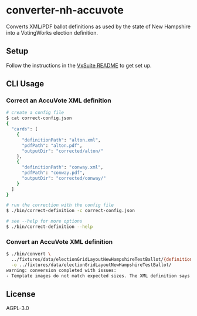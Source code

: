 # converter-nh-accuvote

Converts XML/PDF ballot definitions as used by the state of New Hampshire into a
VotingWorks election definition.

## Setup

Follow the instructions in the [VxSuite README](../../README.md) to get set up.

## CLI Usage

### Correct an AccuVote XML definition

```sh
# create a config file
$ cat correct-config.json
{
  "cards": [
    {
      "definitionPath": "alton.xml",
      "pdfPath": "alton.pdf",
      "outputDir": "corrected/alton/"
    },
    {
      "definitionPath": "conway.xml",
      "pdfPath": "conway.pdf",
      "outputDir": "corrected/conway/"
    }
  ]
}

# run the correction with the config file
$ ./bin/correct-definition -c correct-config.json

# see --help for more options
$ ./bin/correct-definition --help
```

### Convert an AccuVote XML definition

```sh
$ ./bin/convert \
  ../fixtures/data/electionGridLayoutNewHampshireTestBallot/{definition.xml,template.pdf} \
  -o ../fixtures/data/electionGridLayoutNewHampshireTestBallot/
warning: conversion completed with issues:
- Template images do not match expected sizes. The XML definition says the template images should be "legal", but the template images are front="letter" and back="letter".
```

## License

AGPL-3.0
